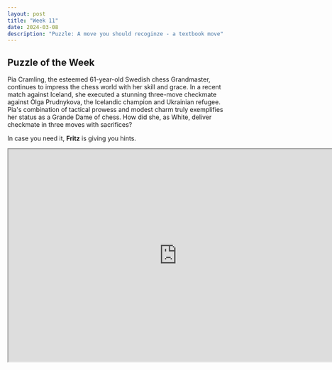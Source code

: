 ```yaml
---
layout: post
title: "Week 11"
date: 2024-03-08
description: "Puzzle: A move you should recoginze - a textbook move"
---
```


## Puzzle of the Week

Pia Cramling, the esteemed 61-year-old Swedish chess Grandmaster, continues to impress the chess world with her skill and grace. In a recent match against Iceland, she executed a stunning three-move checkmate against Olga Prudnykova, the Icelandic champion and Ukrainian refugee. Pia's combination of tactical prowess and modest charm truly exemplifies her status as a Grande Dame of chess. How did she, as White, deliver checkmate in three moves with sacrifices?

In case you need it, **Fritz** is giving you hints.

<iframe src="https://fritz.chessbase.com?fen=1r1qr3/p1p2Qbk/b1pn1pNp/4pPp1/4P1P1/B1NP3R/PP5P/3R3K w - - 0 1" style="width:760px;height:480px"></iframe>


